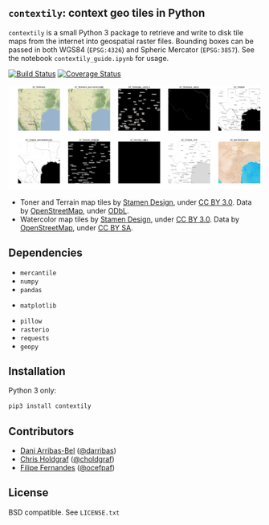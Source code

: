 `contextily`: context geo tiles in Python
-----------------------------------------

`contextily` is a small Python 3 package to retrieve and write to disk tile maps from
the internet into geospatial raster files. Bounding boxes can be passed in both WGS84 (`EPSG:4326`) and Spheric Mercator (`EPSG:3857`). See the notebook
`contextily_guide.ipynb` for usage.

[![Build Status](https://travis-ci.org/darribas/contextily.svg?branch=master)](https://travis-ci.org/darribas/contextily)
[![Coverage Status](https://coveralls.io/repos/github/darribas/contextily/badge.svg?branch=master)](https://coveralls.io/github/darribas/contextily?branch=master)

![Tiles](tiles.png)

* Toner and Terrain map tiles by <a href="http://stamen.com">Stamen Design</a>, under <a
  href="http://creativecommons.org/licenses/by/3.0">CC BY 3.0</a>. Data by <a
  href="http://openstreetmap.org">OpenStreetMap</a>, under <a
  href="http://www.openstreetmap.org/copyright">ODbL</a>.
* Watercolor map tiles by <a href="http://stamen.com">Stamen Design</a>, under
  <a href="http://creativecommons.org/licenses/by/3.0">CC BY 3.0</a>. Data by
  <a href="http://openstreetmap.org">OpenStreetMap</a>, under <a
  href="http://creativecommons.org/licenses/by-sa/3.0">CC BY SA</a>.

## Dependencies

* `mercantile`
* `numpy`
* `pandas`
- `matplotlib`
* `pillow`
* `rasterio`
* `requests`
* `geopy`

## Installation

Python 3 only:

```sh
pip3 install contextily
```

## Contributors

* [Dani Arribas-Bel](http://darribas.org/) ([@darribas](http://twitter.com/darribas))
* [Chris Holdgraf](http://chrisholdgraf.com/) ([@choldgraf](http://twitter.com/choldgraf))
* [Filipe Fernandes](https://ocefpaf.github.io/python4oceanographers/) ([@ocefpaf](http://twitter.com/ocefpaf))

## License

BSD compatible. See `LICENSE.txt`
